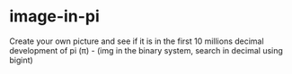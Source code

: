 # image-in-pi
Create your own picture and see if it is in the first 10 millions decimal development of pi (π) - (img in the binary system, search in decimal using bigint)
